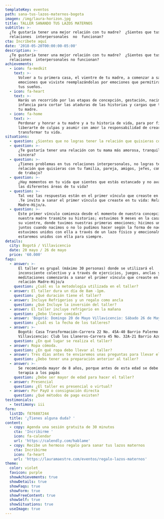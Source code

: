 ```yaml
---
templateKey: eventos
path: sana-tus-lazos-maternos-bogota
imagen: /img/laura-horizon.jpg
title: TALLER SANANDO TUS LAZOS MATERNOS
subtitle: >-
  ¿Te gustaría tener una mejor relación con tu madre?  ¿Sientes que tus
  relaciones  interpersonales  no  funcionan?
cta: Incríbete aquí
date: '2018-05-20T00:00:00-05:00'
description: >-
  ¿Te gustaría tener una mejor relación con tu madre?  ¿Sientes que tus
  relaciones  interpersonales no funcionan?
achievements:
  - icon: fa-medkit
    text: >-
      Volver a tu primera casa, el vientre de tu madre, a comenzar a sanar las
      emociones que viviste reemplazándolas por emociones que permitirán cumplir
      tus sueños.
  - icon: fa-heart
    text: >-
      Harás un recorrido por las etapas de concepción, gestación, nacimiento e
      infancia para cortar las ataduras de las historias y cargas que te entregó
      tu madre.
  - icon: fa-home
    text: >-
      Perdonar y honrar a tu madre y a tu historia de vida, para por fin
      liberarte de culpas y asumir con amor la responsabilidad de crear y
      transformar tu vida.
situations:
  - question: ¿Sientes que no logras tener la relación que quisieras con tu madre?
  - question: >-
      ¿Te gustaría tener una relación con tu mama más amorosa, tranquila y
      sincera?
  - question: >-
      ¿Tienes problemas en tus relaciones interpersonales, no logras tener la
      relación que quisieras con tu familia, pareja, amigos, jefes, compañeros
      de trabajo?
  - question: >-
      ¿Hay momentos en tu vida que sientes que estás estancado y no avanzas en
      las diferentes áreas de tu vida?
  - question: >-
      Tal vez las respuestas están en el primer vínculo que creaste en tu vida
      .Te invito a sanar el primer vínculo que creaste en tu vida: Relación
      Madre-Hijo/a.
  - question: >-
      Este primer vínculo comienza desde el momento de nuestra concepción cuando
      nuestra madre trasmite su historias; estuvimos 9 meses en la casa de ella,
      su vientre, donde tuvimos nuestras primeras emociones; hicimos un trabajo
      juntos cuando nacimos o no lo pudimos hacer según la forma de nacer;
      estuvimos unidos con ella a través de un lazo físico y emocionalmente
      estaremos unidos con ella para siempre.
details:
  city: Bogotá / Villavicencio
  date: 20 mayo / 26 de mayo
  price: '60.000'
faqs:
  - answer: >-
      El taller es grupal (máximo 30 personas) donde se utilizará el
      inconsciente colectivo y a través de ejercicios, juegos, anclas y
      meditaciones comenzarás a sanar el primer vínculo que creaste en tu vida:
      relación Madre-Hijo/a
    question: ¿Cuál es la metodología utilizada en el taller?
  - answer: El taller dura un día de 8am -1pm.
    question: ¿Qué duración tiene el taller?
  - answer: Incluye Refrigerios y un regalo como ancla
    question: ¿Qué Incluye la inversión del taller?
  - answer: El taller incluye refrigerio en la mañana
    question: ¿Debo llevar comidas?
  - answer: 'Bogotá: Domingo 20 de Mayo Villavicencio: Sábado 26 de Mayo'
    question: ¿Cuál es la fecha de los talleres?
  - answer: >-
      Bogotá: Casa Transformación-Carrera 22 No. 45A-40 Barrio Palermo
      Villavicencio: Club los Llaneros-Carrera 45 No. 32A-21 Barrio Azotea
    question: ¿En qué lugar se realiza el taller?
  - answer: Ropa cómoda.
    question: ¿En qué ropa debo llevar al taller?
  - answer: Tres días antes te enviaremos unas preguntas para llevar el día del taller
    question: ¿Debo tener una preparación anterior al taller?
  - answer: >-
      Se recomienda mayor de 8 años, porque antes de esta edad se debe hacer la
      terapia a los papás
    question: ¿Debe ser mayor de edad para hacer el taller?
  - answer: Presencial
    question: ¿El taller es presencial o virtual?
  - answer: Por PayU o consignación directa
    question: ¿Qué métodos de pago existen?
testimonials:
  - testimony: iii
form:
  listID: f876887244
  title: '¿Tienes alguna duda? '
content:
  - copy: Agenda una sesión gratuita de 30 minutos
    cta: 'Incribirme '
    icon: fa-calendar
    url: 'https://calendly.com/hablame'
  - copy: Recibe un hermoso regalo para sanar tus lazos maternos
    cta: Incribirme
    icon: fa-heart
    url: 'https://lauramaestre.com/eventos/regalo-lazos-maternos'
theme:
  color: violet
  favicon: purple
  showAchievements: true
  showDetails: true
  showFaqs: true
  showForm: true
  showFreeContent: true
  showSelf: true
  showSituations: true
  useImage: true
---
```


